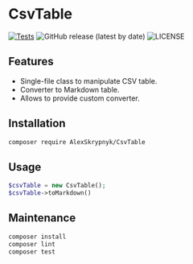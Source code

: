 # CsvTable

[![Tests](https://github.com/AlexSkrypnyk/CsvTable/actions/workflows/test.yml/badge.svg)](https://github.com/AlexSkrypnyk/CsvTable/actions/workflows/test.yml)
![GitHub release (latest by date)](https://img.shields.io/github/v/release/AlexSkrypnyk/CsvTable)
![LICENSE](https://img.shields.io/github/license/AlexSkrypnyk/CsvTable)

## Features

- Single-file class to manipulate CSV table.
- Converter to Markdown table.
- Allows to provide custom converter.

## Installation

```bash
composer require AlexSkrypnyk/CsvTable
```    

## Usage

```php
$csvTable = new CsvTable();
$csvTable->toMarkdown()
```

## Maintenance

```bash
composer install
composer lint
composer test
```
